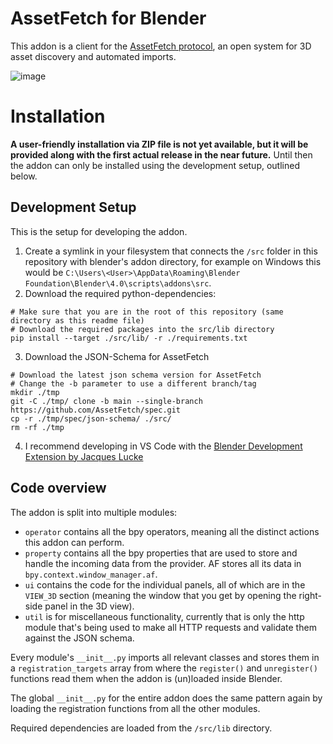 # AssetFetch for Blender

This addon is a client for the [AssetFetch protocol](https://assetfetch.org), an open system for 3D asset discovery and automated imports.

![image](https://github.com/struffel/assetfetch-blender/assets/31403260/6f218e1a-2de1-4054-97f0-99655d513dad)

# Installation

**A user-friendly installation via ZIP file is not yet available, but it will be provided along with the first actual release in the near future.**
Until then the addon can only be installed using the development setup, outlined below.

## Development Setup

This is the setup for developing the addon.

1. Create a symlink in your filesystem that connects the `/src` folder in this repository with blender's addon directory, for example on Windows this would be `C:\Users\<User>\AppData\Roaming\Blender Foundation\Blender\4.0\scripts\addons\src`.
2. Download the required python-dependencies:
```
# Make sure that you are in the root of this repository (same directory as this readme file)
# Download the required packages into the src/lib directory
pip install --target ./src/lib/ -r ./requirements.txt
```
3. Download the JSON-Schema for AssetFetch
```
# Download the latest json schema version for AssetFetch
# Change the -b parameter to use a different branch/tag
mkdir ./tmp
git -C ./tmp/ clone -b main --single-branch https://github.com/AssetFetch/spec.git 
cp -r ./tmp/spec/json-schema/ ./src/
rm -rf ./tmp
```
4. I recommend developing in VS Code with the [Blender Development Extension by Jacques Lucke](https://marketplace.visualstudio.com/items?itemName=JacquesLucke.blender-development)

## Code overview

The addon is split into multiple modules:

- `operator` contains all the bpy operators, meaning all the distinct actions this addon can perform.
- `property` contains all the bpy properties that are used to store and handle the incoming data from the provider. AF stores all its data in  `bpy.context.window_manager.af`.
- `ui` contains the code for the individual panels, all of which are in the `VIEW_3D` section (meaning the window that you get by opening the right-side panel in the 3D view).
- `util` is for miscellaneous functionality, currently that is only the http module that's being used to make all HTTP requests and validate them against the JSON schema.

Every module's `__init__.py` imports all relevant classes and stores them in a `registration_targets` array from where the `register()` and `unregister()` functions read them when the addon is (un)loaded inside Blender.

The global `__init__.py` for the entire addon does the same pattern again by loading the registration functions from all the other modules.

Required dependencies are loaded from the `/src/lib` directory.
